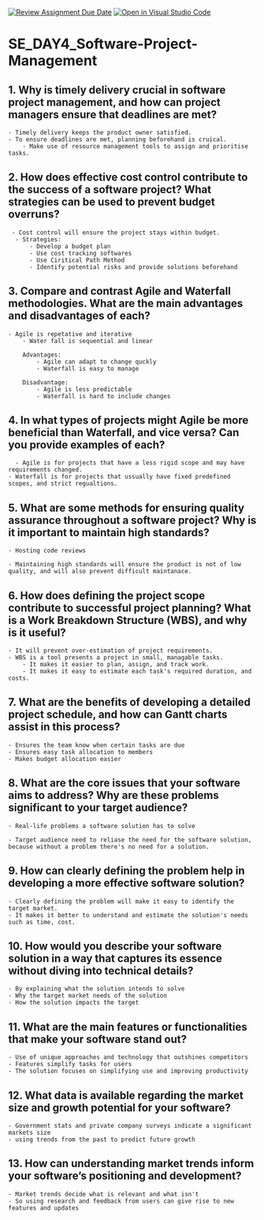 [![Review Assignment Due Date](https://classroom.github.com/assets/deadline-readme-button-22041afd0340ce965d47ae6ef1cefeee28c7c493a6346c4f15d667ab976d596c.svg)](https://classroom.github.com/a/9pw6JKcu)
[![Open in Visual Studio Code](https://classroom.github.com/assets/open-in-vscode-2e0aaae1b6195c2367325f4f02e2d04e9abb55f0b24a779b69b11b9e10269abc.svg)](https://classroom.github.com/online_ide?assignment_repo_id=18449521&assignment_repo_type=AssignmentRepo)
# SE_DAY4_Software-Project-Management
## 1. Why is timely delivery crucial in software project management, and how can project managers ensure that deadlines are met?
    - Timely delivery keeps the product owner satisfied.
    - To ensure deadlines are met, planning beforehand is cruical.
        - Make use of resource management tools to assign and prioritise tasks.

## 2. How does effective cost control contribute to the success of a software project? What strategies can be used to prevent budget overruns?
     - Cost control will ensure the project stays within budget.
      - Strategies:
          - Develop a budget plan
          - Use cost tracking softwares
          - Use Ciritical Path Method
          - Identify potential risks and provide solutions beforehand
          
## 3. Compare and contrast Agile and Waterfall methodologies. What are the main advantages and disadvantages of each?
    - Agile is repetative and iterative
        - Water fall is sequential and linear
    
        Advantages:
            - Agile can adapt to change quckly
            - Waterfall is easy to manage
    
        Disadvantage:
            - Agile is less predictable
            - Waterfall is hard to include changes

## 4. In what types of projects might Agile be more beneficial than Waterfall, and vice versa? Can you provide examples of each?
      - Agile is for projects that have a less rigid scope and may have requirements changed.
    - Waterfall is for projects that ussually have fixed predefined scopes, and strict regualtions.
    
## 5. What are some methods for ensuring quality assurance throughout a software project? Why is it important to maintain high standards?
    - Hosting code reviews

    - Maintaining high standards will ensure the product is not of low quality, and will also prevent difficult maintanace.


## 6. How does defining the project scope contribute to successful project planning? What is a Work Breakdown Structure (WBS), and why is it useful?
    - It will prevent over-estimation of project requirements. 
    - WBS is a tool presents a project in small, managable tasks.
        - It makes it easier to plan, assign, and track work.
        - It makes it easy to estimate each task's required duration, and costs.

## 7. What are the benefits of developing a detailed project schedule, and how can Gantt charts assist in this process?
    - Ensures the team know when certain tasks are due
    - Ensures easy task allocation to members
    - Makes budget allocation easier

## 8. What are the core issues that your software aims to address? Why are these problems significant to your target audience?
    - Real-life problems a software solution has to solve

    - Target audience need to reliase the need for the software solution, because without a problem there's no need for a solution.

## 9. How can clearly defining the problem help in developing a more effective software solution?
    - Clearly defining the problem will make it easy to identify the target market.
    - It makes it better to understand and estimate the solution's needs such as time, cost.

## 10. How would you describe your software solution in a way that captures its essence without diving into technical details?
    - By explaining what the solution intends to solve
    - Why the target market needs of the solution
    - How the solution impacts the target

## 11. What are the main features or functionalities that make your software stand out?
    - Use of unique approaches and technology that outshines competitors
    - Features simplify tasks for users
    - The solution focuses on simplifying use and improving productivity

## 12. What data is available regarding the market size and growth potential for your software?
    - Government stats and private company surveys indicate a significant markets size
    - using trends from the past to predict future growth

## 13. How can understanding market trends inform your software’s positioning and development?
    - Market trends decide what is relevant and what isn't
    - So using research and feedback from users can give rise to new features and updates
